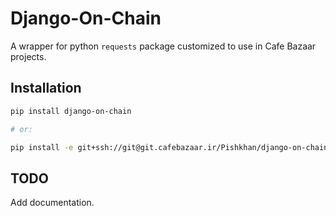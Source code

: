 # Django-On-Chain

A wrapper for python `requests` package customized to use in Cafe Bazaar projects.

## Installation

```bash
pip install django-on-chain

# or:

pip install -e git+ssh://git@git.cafebazaar.ir/Pishkhan/django-on-chain.git@master#egg=django-on-chain
```

## TODO

Add documentation.
